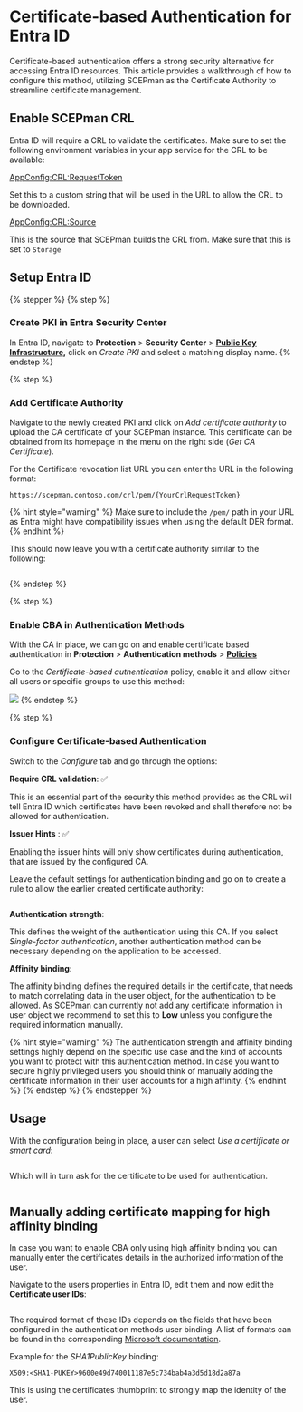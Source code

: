 # Certificate-based Authentication for Entra ID

Certificate-based authentication offers a strong security alternative for accessing Entra ID resources. This article provides a walkthrough of how to configure this method, utilizing SCEPman as the Certificate Authority to streamline certificate management.

## Enable SCEPman CRL

Entra ID will require a CRL to validate the certificates. Make sure to set the following environment variables in your app service for the CRL to be available:

[AppConfig:CRL:RequestToken](https://docs.scepman.com/scepman-configuration/application-settings/crl#appconfig-crl-requesttoken)

Set this to a custom string that will be used in the URL to allow the CRL to be downloaded.

[AppConfig:CRL:Source](https://docs.scepman.com/scepman-configuration/application-settings/crl#appconfig-crl-source)

This is the source that SCEPman builds the CRL from. Make sure that this is set to `Storage`

## Setup Entra ID

{% stepper %}
{% step %}
### Create PKI in Entra Security Center

In Entra ID, navigate to **Protection** > **Security Center** > [**Public Key Infrastructure**](https://entra.microsoft.com/#view/Microsoft_AAD_IAM/SecurityMenuBlade/~/PublicKeyInfrastructure/menuId/SecurityCenter/fromNav/)**,** click on _Create PKI_ and select a matching display name.
{% endstep %}

{% step %}
### Add Certificate Authority

Navigate to the newly created PKI and click on _Add certificate authority_ to upload the CA certificate of your SCEPman instance. This certificate can be obtained from its homepage in the menu on the right side (_Get CA Certificate_).

For the Certificate revocation list URL you can enter the URL in the following format:

```
https://scepman.contoso.com/crl/pem/{YourCrlRequestToken}
```

{% hint style="warning" %}
Make sure to include the `/pem/` path in your URL as Entra might have compatibility issues when using the default DER format.
{% endhint %}

This should now leave you with a certificate authority similar to the following:

<figure><img src="../../../.gitbook/assets/image (89).png" alt=""><figcaption></figcaption></figure>
{% endstep %}

{% step %}
### Enable CBA in Authentication Methods

With the CA in place, we can go on and enable certificate based authentication in **Protection** > **Authentication methods** > [**Policies**](https://entra.microsoft.com/#view/Microsoft_AAD_IAM/AuthenticationMethodsMenuBlade/~/AdminAuthMethods/fromNav/)

Go to the _Certificate-based authentication_ policy, enable it and allow either all users or specific groups to use this method:

![](<../../../.gitbook/assets/image (90).png>)
{% endstep %}

{% step %}
### Configure Certificate-based Authentication

Switch to the _Configure_ tab and go through the options:

**Require CRL validation**: ✅

This is an essential part of the security this method provides as the CRL will tell Entra ID which certificates have been revoked and shall therefore not be allowed for authentication.

**Issuer Hints** : ✅

Enabling the issuer hints will only show certificates during authentication, that are issued by the configured CA.

Leave the default settings for authentication binding and go on to create a rule to allow the earlier created certificate authority:

<figure><img src="../../../.gitbook/assets/image (91).png" alt=""><figcaption></figcaption></figure>

**Authentication strength**:

This defines the weight of the authentication using this CA. If you select _Single-factor authentication_, another authentication method can be necessary depending on the application to be accessed.



**Affinity binding**:

The affinity binding defines the required details in the certificate, that needs to match correlating data in the user object, for the authentication to be allowed. As SCEPman can currently not add any certificate information in user object we recommend to set this to **Low** unless you configure the required information manually.

{% hint style="warning" %}
The authentication strength and affinity binding settings highly depend on the specific use case and the kind of accounts you want to protect with this authentication method. In case you want to secure highly privileged users you should think of manually adding the certificate information in their user accounts for a high affinity.
{% endhint %}
{% endstep %}
{% endstepper %}

## Usage

With the configuration being in place, a user can select _Use a certificate or smart card_:

<figure><img src="../../../.gitbook/assets/image (94).png" alt=""><figcaption></figcaption></figure>

Which will in turn ask for the certificate to be used for authentication.

<figure><img src="../../../.gitbook/assets/image (93).png" alt=""><figcaption></figcaption></figure>

## Manually adding certificate mapping for high affinity binding

In case you want to enable CBA only using high affinity binding you can manually enter the certificates details in the authorized information of the user.

Navigate to the users properties in Entra ID, edit them and now edit the **Certificate user IDs**:

<figure><img src="../../../.gitbook/assets/image (92).png" alt=""><figcaption></figcaption></figure>

The required format of these IDs depends on the fields that have been configured in the authentication methods user binding. A list of formats can be found in the corresponding [Microsoft documentation](https://learn.microsoft.com/en-us/entra/identity/authentication/concept-certificate-based-authentication-certificateuserids#supported-patterns-for-certificate-user-ids).

Example for the _SHA1PublicKey_ binding:

```
X509:<SHA1-PUKEY>9600e49d740011187e5c734bab4a3d5d18d2a87a
```

This is using the certificates thumbprint to strongly map the identity of the user.
